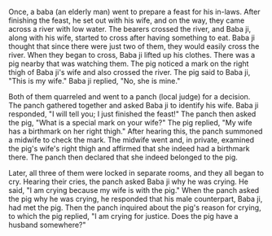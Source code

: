 Once, a baba (an elderly man) went to prepare a feast for his in-laws. After finishing the feast, he set out with his wife, and on the way, they came across a river with low water. The bearers crossed the river, and Baba ji, along with his wife, started to cross after having something to eat. Baba ji thought that since there were just two of them, they would easily cross the river. When they began to cross, Baba ji lifted up his clothes. There was a pig nearby that was watching them. The pig noticed a mark on the right thigh of Baba ji's wife and also crossed the river. The pig said to Baba ji, "This is my wife." Baba ji replied, "No, she is mine."

Both of them quarreled and went to a panch (local judge) for a decision. The panch gathered together and asked Baba ji to identify his wife. Baba ji responded, "I will tell you; I just finished the feast!" The panch then asked the pig, "What is a special mark on your wife?" The pig replied, "My wife has a birthmark on her right thigh." After hearing this, the panch summoned a midwife to check the mark. The midwife went and, in private, examined the pig's wife's right thigh and affirmed that she indeed had a birthmark there. The panch then declared that she indeed belonged to the pig.

Later, all three of them were locked in separate rooms, and they all began to cry. Hearing their cries, the panch asked Baba ji why he was crying. He said, "I am crying because my wife is with the pig." When the panch asked the pig why he was crying, he responded that his male counterpart, Baba ji, had met the pig. Then the panch inquired about the pig's reason for crying, to which the pig replied, "I am crying for justice. Does the pig have a husband somewhere?"